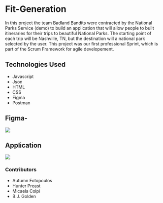 # Fit-Generation

In this project the team Badland Bandits were contracted by the National Parks Service (demo) to build an application that will allow people to built itineraries for their trips to beautiful National Parks. The starting point of each trip will be Nashville, TN, but the destination will a national park selected by the user. This project was our first professional Sprint, which is part of the Scrum Framework for agile developement. 


## Technologies Used

- Javascript
- Json
- HTML
- CSS
- Figma
- Postman

## Figma- 
![](/images/figmaBadlandBandits.png)

## Application
![](/images/app-badland.png)

### Contributors 

- Autumn Fotopoulos 
- Hunter Preast
- Micaela Colpi
- B.J. Golden 
